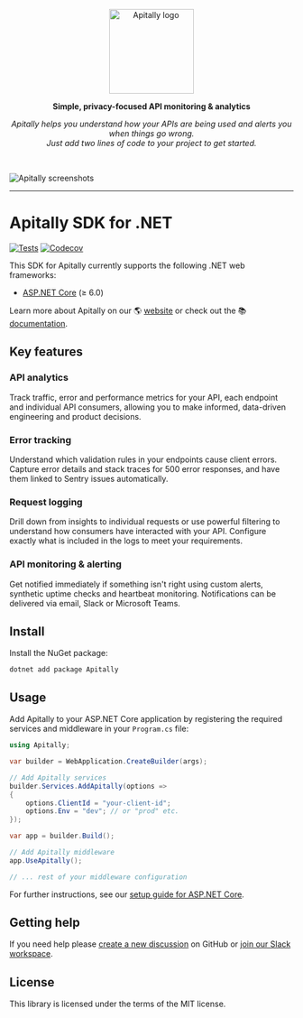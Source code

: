 <p align="center">
  <a href="https://apitally.io" target="_blank">
    <picture>
      <source media="(prefers-color-scheme: dark)" srcset="https://assets.apitally.io/logos/logo-vertical-dark.png">
      <source media="(prefers-color-scheme: light)" srcset="https://assets.apitally.io/logos/logo-vertical-light.png">
      <img alt="Apitally logo" src="https://assets.apitally.io/logos/logo-vertical-light.png" width="150">
    </picture>
  </a>
</p>

<p align="center"><b>Simple, privacy-focused API monitoring & analytics</b></p>

<p align="center"><i>Apitally helps you understand how your APIs are being used and alerts you when things go wrong.<br>Just add two lines of code to your project to get started.</i></p>
<br>

![Apitally screenshots](https://assets.apitally.io/screenshots/overview.png)

---

# Apitally SDK for .NET

[![Tests](https://github.com/apitally/apitally-dotnet/actions/workflows/tests.yaml/badge.svg?event=push)](https://github.com/apitally/apitally-dotnet/actions)
[![Codecov](https://codecov.io/gh/apitally/apitally-dotnet/graph/badge.svg?token=NJzC7yKV6V)](https://codecov.io/gh/apitally/apitally-dotnet)

This SDK for Apitally currently supports the following .NET web frameworks:

- [ASP.NET Core](https://docs.apitally.io/frameworks/aspnet-core) (≥ 6.0)

Learn more about Apitally on our 🌎 [website](https://apitally.io) or check out
the 📚 [documentation](https://docs.apitally.io).

## Key features

### API analytics

Track traffic, error and performance metrics for your API, each endpoint and
individual API consumers, allowing you to make informed, data-driven engineering
and product decisions.

### Error tracking

Understand which validation rules in your endpoints cause client errors. Capture
error details and stack traces for 500 error responses, and have them linked to
Sentry issues automatically.

### Request logging

Drill down from insights to individual requests or use powerful filtering to
understand how consumers have interacted with your API. Configure exactly what
is included in the logs to meet your requirements.

### API monitoring & alerting

Get notified immediately if something isn't right using custom alerts, synthetic
uptime checks and heartbeat monitoring. Notifications can be delivered via
email, Slack or Microsoft Teams.

## Install

Install the NuGet package:

```shell
dotnet add package Apitally
```

## Usage

Add Apitally to your ASP.NET Core application by registering the required
services and middleware in your `Program.cs` file:

```csharp
using Apitally;

var builder = WebApplication.CreateBuilder(args);

// Add Apitally services
builder.Services.AddApitally(options =>
{
    options.ClientId = "your-client-id";
    options.Env = "dev"; // or "prod" etc.
});

var app = builder.Build();

// Add Apitally middleware
app.UseApitally();

// ... rest of your middleware configuration
```

For further instructions, see our
[setup guide for ASP.NET Core](https://docs.apitally.io/frameworks/aspnet-core).

## Getting help

If you need help please
[create a new discussion](https://github.com/orgs/apitally/discussions/categories/q-a)
on GitHub or
[join our Slack workspace](https://join.slack.com/t/apitally-community/shared_invite/zt-2b3xxqhdu-9RMq2HyZbR79wtzNLoGHrg).

## License

This library is licensed under the terms of the MIT license.
